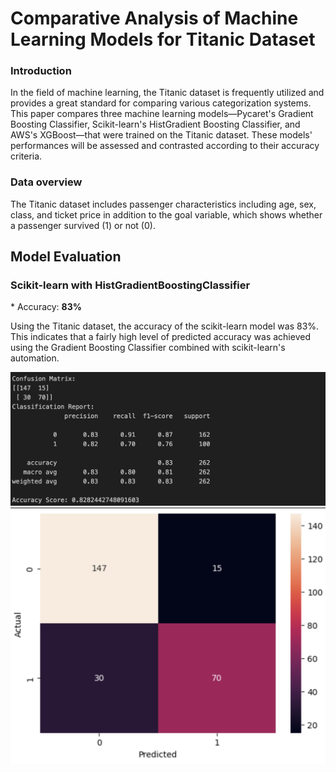 <!-- # Titanic comparison


<h2> Scikit learn </h2>

![Alt Text](./images/scikit%20titanic.png)
![Alt Text](./images/Scikit%20titanic%20graph.png) -->



# Comparative Analysis of Machine Learning Models for Titanic Dataset


<h3> Introduction </h3>


<p>In the field of machine learning, the Titanic dataset is frequently utilized and provides a great standard for comparing various categorization systems. This paper compares three machine learning models—Pycaret's Gradient Boosting Classifier, Scikit-learn's HistGradient Boosting Classifier, and AWS's XGBoost—that were trained on the Titanic dataset. These models' performances will be assessed and contrasted according to their accuracy criteria. </p>




<h3> Data overview</h3>

<p> The Titanic dataset includes passenger characteristics including age, sex, class, and ticket price in addition to the goal variable, which shows whether a passenger survived (1) or not (0).  </p>



<h2>Model Evaluation</h2>

<h3>Scikit-learn with HistGradientBoostingClassifier</h3>


<p> * Accuracy: <b>83%</b> </p>

<p> Using the Titanic dataset, the accuracy of the scikit-learn model was 83%. This indicates that a fairly high level of predicted accuracy was achieved using the Gradient Boosting Classifier combined with scikit-learn's automation. </p>

![Alt Text](./images/scikit%20titanic.png)
![Alt Text](./images/Scikit%20titanic%20graph.png)